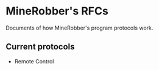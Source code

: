 # MineRobber's RFCs
Documents of how MineRobber's program protocols work.

## Current protocols
  - Remote Control
